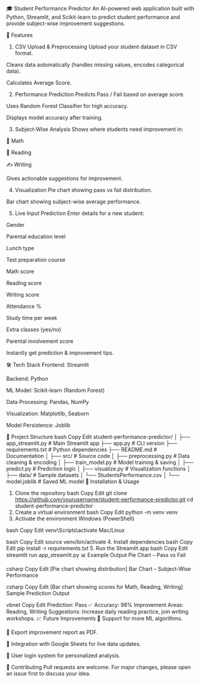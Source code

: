 🎓 Student Performance Predictor
An AI-powered web application built with Python, Streamlit, and Scikit-learn to predict student performance and provide subject-wise improvement suggestions.

📌 Features

1. CSV Upload & Preprocessing
Upload your student dataset in CSV format.

Cleans data automatically (handles missing values, encodes categorical data).

Calculates Average Score.

2. Performance Prediction
Predicts Pass / Fail based on average score.

Uses Random Forest Classifier for high accuracy.

Displays model accuracy after training.

3. Subject-Wise Analysis
Shows where students need improvement in:

📘 Math

📖 Reading

✍️ Writing

Gives actionable suggestions for improvement.

4. Visualization
Pie chart showing pass vs fail distribution.

Bar chart showing subject-wise average performance.

5. Live Input Prediction
Enter details for a new student:

Gender

Parental education level

Lunch type

Test preparation course

Math score

Reading score

Writing score

Attendance %

Study time per week

Extra classes (yes/no)

Parental involvement score

Instantly get prediction & improvement tips.

🛠️ Tech Stack
Frontend: Streamlit

Backend: Python

ML Model: Scikit-learn (Random Forest)

Data Processing: Pandas, NumPy

Visualization: Matplotlib, Seaborn

Model Persistence: Joblib

📂 Project Structure
bash
Copy
Edit
student-performance-predictor/
│
├── app_streamlit.py       # Main Streamlit app
├── app.py                 # CLI version
├── requirements.txt       # Python dependencies
├── README.md              # Documentation
│
├── src/                   # Source code
│   ├── preprocessing.py   # Data cleaning & encoding
│   ├── train_model.py     # Model training & saving
│   ├── predict.py         # Prediction logic
│   ├── visualize.py       # Visualization functions
│
├── data/                  # Sample datasets
│   └── StudentsPerformance.csv
│
└── model.joblib           # Saved ML model
🚀 Installation & Usage
1. Clone the repository
bash
Copy
Edit
git clone https://github.com/yourusername/student-performance-predictor.git
cd student-performance-predictor
2. Create a virtual environment
bash
Copy
Edit
python -m venv venv
3. Activate the environment
Windows (PowerShell)

bash
Copy
Edit
venv\Scripts\activate
Mac/Linux

bash
Copy
Edit
source venv/bin/activate
4. Install dependencies
bash
Copy
Edit
pip install -r requirements.txt
5. Run the Streamlit app
bash
Copy
Edit
streamlit run app_streamlit.py
📊 Example Output
Pie Chart – Pass vs Fail

csharp
Copy
Edit
[Pie chart showing distribution]
Bar Chart – Subject-Wise Performance

csharp
Copy
Edit
[Bar chart showing scores for Math, Reading, Writing]
Sample Prediction Output

vbnet
Copy
Edit
Prediction: Pass ✅
Accuracy: 98%
Improvement Areas: Reading, Writing
Suggestions: Increase daily reading practice, join writing workshops.
📈 Future Improvements
🔹 Support for more ML algorithms.

🔹 Export improvement report as PDF.

🔹 Integration with Google Sheets for live data updates.

🔹 User login system for personalized analysis.

🤝 Contributing
Pull requests are welcome. For major changes, please open an issue first to discuss your idea.